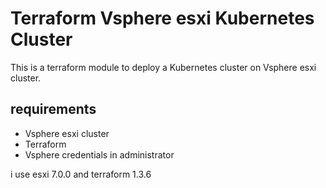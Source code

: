 # Terraform Vsphere esxi Kubernetes Cluster

This is a terraform module to deploy a Kubernetes cluster on Vsphere esxi cluster.

## requirements

- Vsphere esxi cluster
- Terraform
- Vsphere credentials in administrator

i use esxi 7.0.0 and terraform 1.3.6

